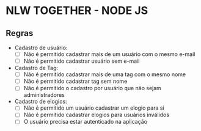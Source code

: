 # NLW TOGETHER - NODE JS

## Regras

- Cadastro de usuário:
  - [ ] Não é permitido cadastrar mais de um usuário com o mesmo e-mail
  - [ ] Não é permitido cadastrar usuário sem e-mail

- Cadastro de Tag:
  - [ ] Não é permitido cadastrar mais de uma tag com o mesmo nome
  - [ ] Não é permitido cadastrar tag sem nome
  - [ ] Não é permitido o cadastro por usuário que não sejam administradores

- Cadastro de elogios: 
  - [ ] Não é permitido um usuário cadastrar um elogio para si
  - [ ] Não é permitido cadastrar elogios para usuários inválidos
  - [ ] O usuário precisa estar autenticado na aplicação